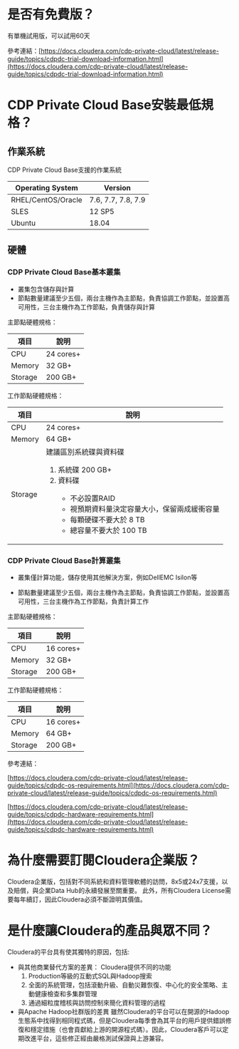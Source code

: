 # 是否有免費版？
有單機試用版，可以試用60天

參考連結：[https://docs.cloudera.com/cdp-private-cloud/latest/release-guide/topics/cdpdc-trial-download-information.html](https://docs.cloudera.com/cdp-private-cloud/latest/release-guide/topics/cdpdc-trial-download-information.html)
# CDP Private Cloud Base安裝最低規格？
## 作業系統
CDP Private Cloud Base支援的作業系統

|Operating System|Version|
|--|--|
|RHEL/CentOS/Oracle|7.6, 7.7, 7.8, 7.9|
|SLES|12 SP5|
|Ubuntu|18.04|

## 硬體
### CDP Private Cloud Base基本叢集
-   叢集包含儲存與計算
-   節點數量建議至少五個，兩台主機作為主節點，負責協調工作節點，並設置高可用性，三台主機作為工作節點，負責儲存與計算
    
主節點硬體規格：

|**項目**|**說明**|
|--|--|
|CPU|24 cores+|
|Memory|32 GB+|
|Storage|200 GB+|

工作節點硬體規格：

|**項目**|**說明**|
|--|--|
|CPU|24 cores+|
|Memory|64 GB+|
|Storage|建議區別系統碟與資料碟<br><ol><li>系統碟 200 GB+</li><li>資料碟</li><ul><li>不必設置RAID</li><li>視預期資料量決定容量大小，保留兩成緩衝容量</li><li>每顆硬碟不要大於 8 TB</li><li>總容量不要大於 100 TB</li></ul></ol>|
	
	
### CDP Private Cloud Base計算叢集

-   叢集僅計算功能，儲存使用其他解決方案，例如DellEMC Isilon等
    
-   節點數量建議至少五個，兩台主機作為主節點，負責協調工作節點，並設置高可用性，三台主機作為工作節點，負責計算工作
    

主節點硬體規格：

|**項目**|**說明**|
|--|--|
|CPU|16 cores+|
|Memory|32 GB+|
|Storage|200 GB+|

工作節點硬體規格：

|**項目**|**說明**|
|--|--|
|CPU|16 cores+|
|Memory|64 GB+|
|Storage|200 GB+|

參考連結：

[https://docs.cloudera.com/cdp-private-cloud/latest/release-guide/topics/cdpdc-os-requirements.html](https://docs.cloudera.com/cdp-private-cloud/latest/release-guide/topics/cdpdc-os-requirements.html)

[https://docs.cloudera.com/cdp-private-cloud/latest/release-guide/topics/cdpdc-hardware-requirements.html](https://docs.cloudera.com/cdp-private-cloud/latest/release-guide/topics/cdpdc-hardware-requirements.html)

# 為什麼需要訂閱Cloudera企業版？

Cloudera企業版，包括對不同系統和資料管理軟體的訪問，8x5或24x7支援，以及賠償，與企業Data Hub的永續發展至關重要。 此外，所有Cloudera License需要每年續訂，因此Cloudera必須不斷證明其價值。

# 是什麼讓Cloudera的產品與眾不同？

Cloudera的平台具有使其獨特的原因，包括:

-   與其他商業替代方案的差異：
	Cloudera提供不同的功能
	1.  Production等級的互動式SQL與Hadoop搜索
	1.  全面的系統管理，包括滾動升級、自動災難恢復、中心化的安全策略、主動健康檢查和多集群管理
	1.  通過細粒度稽核與訪問控制來簡化資料管理的過程
-   與Apache Hadoop社群版的差異
	雖然Cloudera的平台可以在開源的Hadoop生態系中找得到相同程式碼，但是Cloudera每季會為其平台的用戶提供錯誤修復和穩定措施（也會貢獻給上游的開源程式碼）。因此，Cloudera客戶可以定期改進平台，這些修正經由嚴格測試保證與上游兼容。